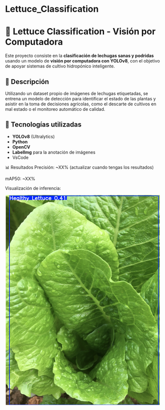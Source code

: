 # Lettuce_Classification

# 🥬 Lettuce Classification - Visión por Computadora

Este proyecto consiste en la **clasificación de lechugas sanas y podridas** usando un modelo de **visión por computadora con YOLOv8**, con el objetivo de apoyar sistemas de cultivo hidropónico inteligente.

## 📸 Descripción

Utilizando un dataset propio de imágenes de lechugas etiquetadas, se entrena un modelo de detección para identificar el estado de las plantas y asistir en la toma de decisiones agrícolas, como el descarte de cultivos en mal estado o el monitoreo automático de calidad.

## 🚀 Tecnologías utilizadas

- **YOLOv8** (Ultralytics)
- **Python**
- **OpenCV**
- **LabelImg** para la anotación de imágenes
- VsCode

📊 Resultados
Precisión: ~XX% (actualizar cuando tengas los resultados)

mAP50: ~XX%

Visualización de inferencia:

<p align="center"> <img src="predicciones/prediccion_20250521_103848.jpg" alt="Ejemplo de predicción" width="500"/> </p>
